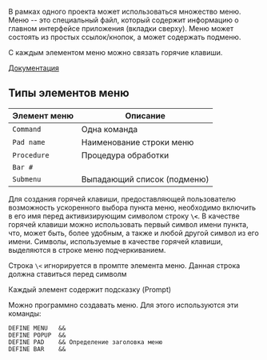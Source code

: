 В рамках одного проекта может использоваться множество меню. Меню -- это специальный файл, который содержит информацию о главном интерфейсе приложения (вкладки сверху). Меню может состоять из простых ссылок/кнопок, а может содержать подменю.

C каждым элементом меню можно связать горячие клавиши.

[Документация](https://dit.isuct.ru/IVT/BOOKS/DBMS/DBMS16/subd/foxpro7/glava11.html)

## Типы элементов меню

| Элемент меню | Описание |
|-|-|
| `Command`   | Одна команда |
| `Pad name`  | Наименование строки меню |
| `Procedure` | Процедура обработки |
| `Bar #`     |  |
| `Submenu`   | Выпадающий список (подменю) |

Для создания горячей клавиши, предоставляющей пользователю возможность ускоренного выбора пункта меню, необходимо включить в его имя перед активизирующим символом строку **`\<`**. В качестве горячей клавиши можно использовать первый символ имени пункта, что, может быть, более удобным, а также и любой другой символ из его имени. Символы, используемые в качестве горячей клавиши, выделяются в строке меню подчеркиванием.

Строка `\<` игнорируется в промпте элемента меню. Данная строка должна ставиться перед символм

Каждый элемент содержит подсказку (Prompt)

Можно программно создавать меню. Для этого используются эти команды:

```foxpro
DEFINE MENU   && 
DEFINE POPUP  && 
DEFINE PAD    && Определение заголовка меню
DEFINE BAR    && 
```

